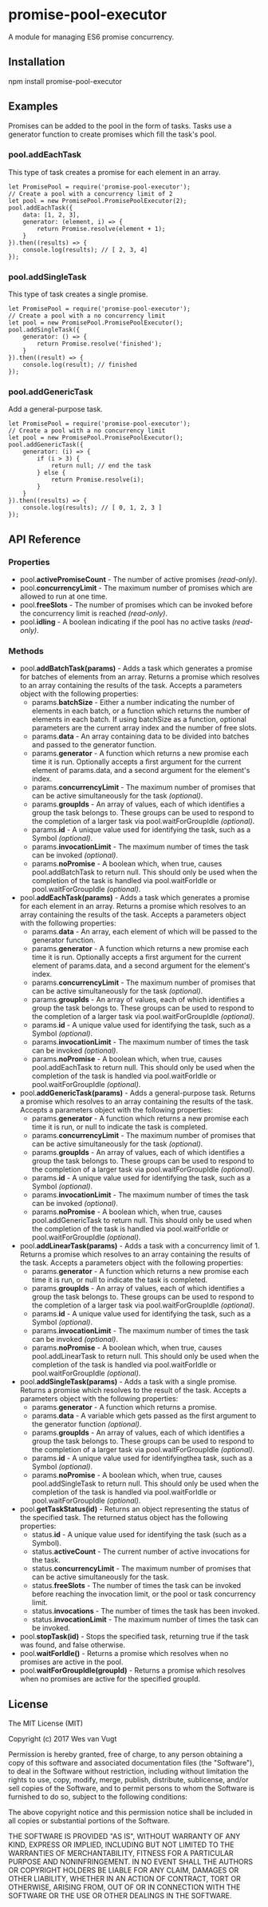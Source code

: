 # promise-pool-executor

A module for managing ES6 promise concurrency.

## Installation

npm install promise-pool-executor

## Examples

Promises can be added to the pool in the form of tasks. Tasks use a generator function to create promises which fill the task's pool.

### pool.addEachTask

This type of task creates a promise for each element in an array.
```
let PromisePool = require('promise-pool-executor');
// Create a pool with a concurrency limit of 2
let pool = new PromisePool.PromisePoolExecutor(2);
pool.addEachTask({
    data: [1, 2, 3],
    generator: (element, i) => {
        return Promise.resolve(element + 1);
    }
}).then((results) => {
    console.log(results); // [ 2, 3, 4]
});
```

### pool.addSingleTask

This type of task creates a single promise.
```
let PromisePool = require('promise-pool-executor');
// Create a pool with a no concurrency limit
let pool = new PromisePool.PromisePoolExecutor();
pool.addSingleTask({
    generator: () => {
        return Promise.resolve('finished');
    }
}).then((result) => {
    console.log(result); // finished
});
```

### pool.addGenericTask

Add a general-purpose task.
```
let PromisePool = require('promise-pool-executor');
// Create a pool with a no concurrency limit
let pool = new PromisePool.PromisePoolExecutor();
pool.addGenericTask({
    generator: (i) => {
        if (i > 3) {
            return null; // end the task
        } else {
            return Promise.resolve(i);
        }
    }
}).then((results) => {
    console.log(results); // [ 0, 1, 2, 3 ]
});
```

## API Reference

### Properties

* pool.**activePromiseCount** - The number of active promises *(read-only)*.
* pool.**concurrencyLimit** - The maximum number of promises which are allowed to run at one time.
* pool.**freeSlots** - The number of promises which can be invoked before the concurrency limit is reached *(read-only)*.
* pool.**idling** - A boolean indicating if the pool has no active tasks *(read-only)*.

### Methods

* pool.**addBatchTask(params)** - Adds a task which generates a promise for batches of elements from an array. Returns a promise which resolves to an array containing the results of the task. Accepts a parameters object with the following properties:
  * params.**batchSize** - Either a number indicating the number of elements in each batch, or a function which returns the number of elements in each batch. If using batchSize as a function, optional parameters are the current array index and the number of free slots.
  * params.**data** - An array containing data to be divided into batches and passed to the generator function.
  * params.**generator** - A function which returns a new promise each time it is run. Optionally accepts a first argument for the current element of params.data, and a second argument for the element's index.
  * params.**concurrencyLimit** - The maximum number of promises that can be active simultaneously for the task *(optional)*.
  * params.**groupIds** - An array of values, each of which identifies a group the task belongs to. These groups can be used to respond to the completion of a larger task via pool.waitForGroupIdle *(optional)*.
  * params.**id** - A unique value used for identifying the task, such as a Symbol *(optional)*.
  * params.**invocationLimit** - The maximum number of times the task can be invoked *(optional)*.
  * params.**noPromise** - A boolean which, when true, causes pool.addBatchTask to return null. This should only be used when the completion of the task is handled via pool.waitForIdle or pool.waitForGroupIdle *(optional)*.
* pool.**addEachTask(params)** - Adds a task which generates a promise for each element in an array. Returns a promise which resolves to an array containing the results of the task. Accepts a parameters object with the following properties:
  * params.**data** - An array, each element of which will be passed to the generator function.
  * params.**generator** - A function which returns a new promise each time it is run. Optionally accepts a first argument for the current element of params.data, and a second argument for the element's index.
  * params.**concurrencyLimit** - The maximum number of promises that can be active simultaneously for the task *(optional)*.
  * params.**groupIds** - An array of values, each of which identifies a group the task belongs to. These groups can be used to respond to the completion of a larger task via pool.waitForGroupIdle *(optional)*.
  * params.**id** - A unique value used for identifying the task, such as a Symbol *(optional)*.
  * params.**invocationLimit** - The maximum number of times the task can be invoked *(optional)*.
  * params.**noPromise** - A boolean which, when true, causes pool.addEachTask to return null. This should only be used when the completion of the task is handled via pool.waitForIdle or pool.waitForGroupIdle *(optional)*.
* pool.**addGenericTask(params)** - Adds a general-purpose task. Returns a promise which resolves to an array containing the results of the task. Accepts a parameters object with the following properties:
  * params.**generator** - A function which returns a new promise each time it is run, or null to indicate the task is completed.
  * params.**concurrencyLimit** - The maximum number of promises that can be active simultaneously for the task *(optional)*.
  * params.**groupIds** - An array of values, each of which identifies a group the task belongs to. These groups can be used to respond to the completion of a larger task via pool.waitForGroupIdle *(optional)*.
  * params.**id** - A unique value used for identifying the task, such as a Symbol *(optional)*.
  * params.**invocationLimit** - The maximum number of times the task can be invoked *(optional)*.
  * params.**noPromise** - A boolean which, when true, causes pool.addGenericTask to return null. This should only be used when the completion of the task is handled via pool.waitForIdle or pool.waitForGroupIdle *(optional)*.
* pool.**addLinearTask(params)** - Adds a task with a concurrency limit of 1. Returns a promise which resolves to an array containing the results of the task. Accepts a parameters object with the following properties:
  * params.**generator** - A function which returns a new promise each time it is run, or null to indicate the task is completed.
  * params.**groupIds** - An array of values, each of which identifies a group the task belongs to. These groups can be used to respond to the completion of a larger task via pool.waitForGroupIdle *(optional)*.
  * params.**id** - A unique value used for identifying the task, such as a Symbol *(optional)*.
  * params.**invocationLimit** - The maximum number of times the task can be invoked *(optional)*.
  * params.**noPromise** - A boolean which, when true, causes pool.addLinearTask to return null. This should only be used when the completion of the task is handled via pool.waitForIdle or pool.waitForGroupIdle *(optional)*.
* pool.**addSingleTask(params)** - Adds a task with a single promise. Returns a promise which resolves to the result of the task. Accepts a parameters object with the following properties:
  * params.**generator** - A function which returns a promise.
  * params.**data** - A variable which gets passed as the first argument to the generator function *(optional)*.
  * params.**groupIds** - An array of values, each of which identifies a group the task belongs to. These groups can be used to respond to the completion of a larger task via pool.waitForGroupIdle *(optional)*.
  * params.**id** - A unique value used for identifyingthea task, such as a Symbol *(optional)*.
  * params.**noPromise** - A boolean which, when true, causes pool.addSingleTask to return null. This should only be used when the completion of the task is handled via pool.waitForIdle or pool.waitForGroupIdle *(optional)*.
* pool.**getTaskStatus(id)** - Returns an object representing the status of the specified task. The returned status object has the following properties:
  * status.**id** - A unique value used for identifying the task (such as a Symbol).
  * status.**activeCount** - The current number of active invocations for the task.
  * status.**concurrencyLimit** - The maximum number of promises that can be active simultaneously for the task.
  * status.**freeSlots** - The number of times the task can be invoked before reaching the invocation limit, or the pool or task concurrency limit.
  * status.**invocations** - The number of times the task has been invoked.
  * status.**invocationLimit** - The maximum number of times the task can be invoked.
* pool.**stopTask(id)** - Stops the specified task, returning true if the task was found, and false otherwise.
* pool.**waitForIdle()** - Returns a promise which resolves when no promises are active in the pool.
* pool.**waitForGroupIdle(groupId)** - Returns a promise which resolves when no promises are active for the specified groupId.

## License

The MIT License (MIT)

Copyright (c) 2017 Wes van Vugt

Permission is hereby granted, free of charge, to any person obtaining a copy of this software and associated documentation files (the "Software"), to deal in the Software without restriction, including without limitation the rights to use, copy, modify, merge, publish, distribute, sublicense, and/or sell copies of the Software, and to permit persons to whom the Software is furnished to do so, subject to the following conditions:

The above copyright notice and this permission notice shall be included in all copies or substantial portions of the Software.

THE SOFTWARE IS PROVIDED "AS IS", WITHOUT WARRANTY OF ANY KIND, EXPRESS OR IMPLIED, INCLUDING BUT NOT LIMITED TO THE WARRANTIES OF MERCHANTABILITY, FITNESS FOR A PARTICULAR PURPOSE AND NONINFRINGEMENT. IN NO EVENT SHALL THE AUTHORS OR COPYRIGHT HOLDERS BE LIABLE FOR ANY CLAIM, DAMAGES OR OTHER LIABILITY, WHETHER IN AN ACTION OF CONTRACT, TORT OR OTHERWISE, ARISING FROM, OUT OF OR IN CONNECTION WITH THE SOFTWARE OR THE USE OR OTHER DEALINGS IN THE SOFTWARE.
